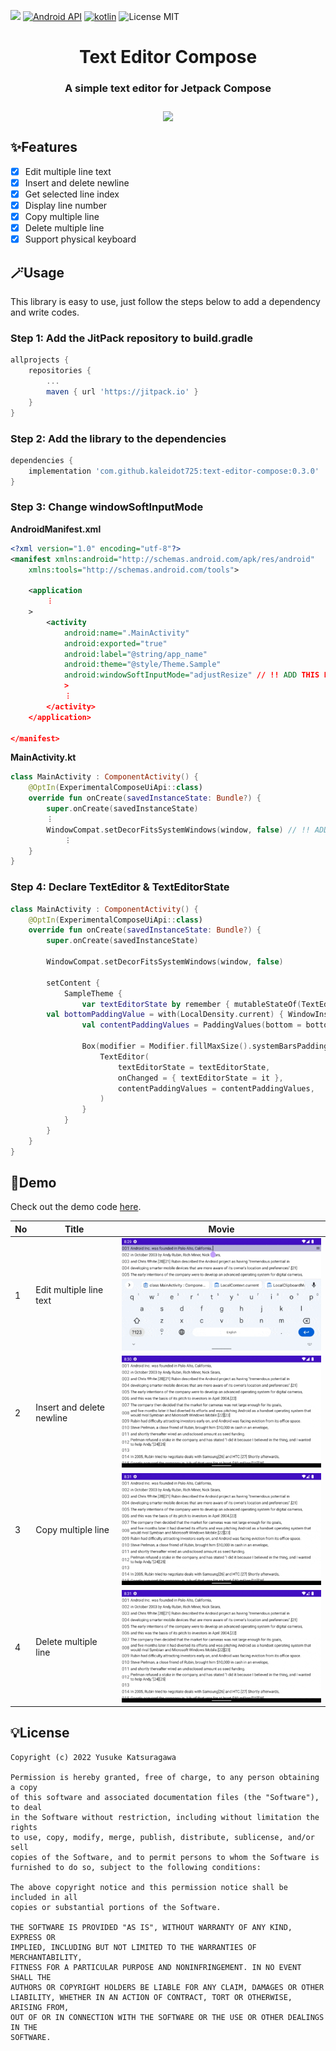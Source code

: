 [![](https://jitpack.io/v/kaleidot725/text-editor-compose.svg)](https://jitpack.io/#kaleidot725/text-editor-compose)
[![Android API](https://img.shields.io/badge/api-24%2B-brightgreen.svg)](https://android-arsenal.com/api?level=24)
[![kotlin](https://img.shields.io/github/languages/top/kaleidot725/text-editor-compose)](https://kotlinlang.org/)
![License MIT](https://img.shields.io/github/license/kaleidot725/text-editor-compose)

<h1 align="center">
    Text Editor Compose
</h1>

<h3 align="center">
    A simple text editor for Jetpack Compose
</h3>

<h3 align="center">
    <img align="center" width=400 src="https://github.com/kaleidot725/text-editor-compose/blob/main/demo.gif">
</h3>

## ✨Features

- [x] Edit multiple line text
- [x] Insert and delete newline
- [x] Get selected line index
- [x] Display line number
- [x] Copy multiple line
- [x] Delete multiple line
- [x] Support physical keyboard

## 🪄Usage

This library is easy to use, just follow the steps below to add a dependency and write codes.

### Step 1: Add the JitPack repository to build.gradle

```groovy
allprojects {
	repositories {
		...
		maven { url 'https://jitpack.io' }
	}
}
```

### Step 2: Add the library to the dependencies

```groovy
dependencies {
	implementation 'com.github.kaleidot725:text-editor-compose:0.3.0'
}
```

### Step 3: Change windowSoftInputMode

**AndroidManifest.xml**

```xml
<?xml version="1.0" encoding="utf-8"?>
<manifest xmlns:android="http://schemas.android.com/apk/res/android"
    xmlns:tools="http://schemas.android.com/tools">

    <application
		︙
	>
        <activity
            android:name=".MainActivity"
            android:exported="true"
            android:label="@string/app_name"
            android:theme="@style/Theme.Sample"
            android:windowSoftInputMode="adjustResize" // !! ADD THIS LINE !!
            >
          	︙
        </activity>
    </application>

</manifest>
```

**MainActivity.kt**

```kotlin
class MainActivity : ComponentActivity() {
    @OptIn(ExperimentalComposeUiApi::class)
    override fun onCreate(savedInstanceState: Bundle?) {
        super.onCreate(savedInstanceState)
		︙
        WindowCompat.setDecorFitsSystemWindows(window, false) // !! ADD THIS LINE !!
        	︙
    }
}
```

### Step 4: Declare TextEditor & TextEditorState

```kotlin
class MainActivity : ComponentActivity() {
    @OptIn(ExperimentalComposeUiApi::class)
    override fun onCreate(savedInstanceState: Bundle?) {
        super.onCreate(savedInstanceState)

        WindowCompat.setDecorFitsSystemWindows(window, false)

        setContent {
            SampleTheme {
                var textEditorState by remember { mutableStateOf(TextEditorState.create(DemoText)) }
		val bottomPaddingValue = with(LocalDensity.current) { WindowInsets.ime.getBottom(this).toDp() }
                val contentPaddingValues = PaddingValues(bottom = bottomPaddingValue)
		
                Box(modifier = Modifier.fillMaxSize().systemBarsPadding()) {
                    TextEditor(
                        textEditorState = textEditorState,
                        onChanged = { textEditorState = it },
                        contentPaddingValues = contentPaddingValues,
                    )
                }
            }
        }
    }
}
```

## 🧪Demo

Check out the demo code [here](https://github.com/kaleidot725/text-editor-compose/blob/main/app/src/main/java/jp/kaleidot725/sample/ui/composable/Demo.kt).

| No | Title | Movie |
| --- | ---- | ---- |
| 1 | Edit multiple line text | ![Edit multiple line text](./docs/1.gif) |
| 2 | Insert and delete newline | ![Insert and delete newline](./docs/2.gif) |
| 3 | Copy multiple line | ![Insert and delete newline](./docs/3.gif) |
| 4 | Delete multiple line | ![Insert and delete newline](./docs/4.gif) |

## 💡License


```
Copyright (c) 2022 Yusuke Katsuragawa

Permission is hereby granted, free of charge, to any person obtaining a copy
of this software and associated documentation files (the "Software"), to deal
in the Software without restriction, including without limitation the rights
to use, copy, modify, merge, publish, distribute, sublicense, and/or sell
copies of the Software, and to permit persons to whom the Software is
furnished to do so, subject to the following conditions:

The above copyright notice and this permission notice shall be included in all
copies or substantial portions of the Software.

THE SOFTWARE IS PROVIDED "AS IS", WITHOUT WARRANTY OF ANY KIND, EXPRESS OR
IMPLIED, INCLUDING BUT NOT LIMITED TO THE WARRANTIES OF MERCHANTABILITY,
FITNESS FOR A PARTICULAR PURPOSE AND NONINFRINGEMENT. IN NO EVENT SHALL THE
AUTHORS OR COPYRIGHT HOLDERS BE LIABLE FOR ANY CLAIM, DAMAGES OR OTHER
LIABILITY, WHETHER IN AN ACTION OF CONTRACT, TORT OR OTHERWISE, ARISING FROM,
OUT OF OR IN CONNECTION WITH THE SOFTWARE OR THE USE OR OTHER DEALINGS IN THE
SOFTWARE.
```